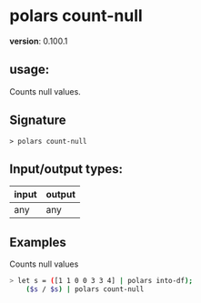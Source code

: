 # polars count-null

**version**: 0.100.1

## **usage**:

Counts null values.

## Signature

`> polars count-null `

## Input/output types:

| input | output |
| ----- | ------ |
| any   | any    |

## Examples

Counts null values

```bash
> let s = ([1 1 0 0 3 3 4] | polars into-df);
    ($s / $s) | polars count-null
```
